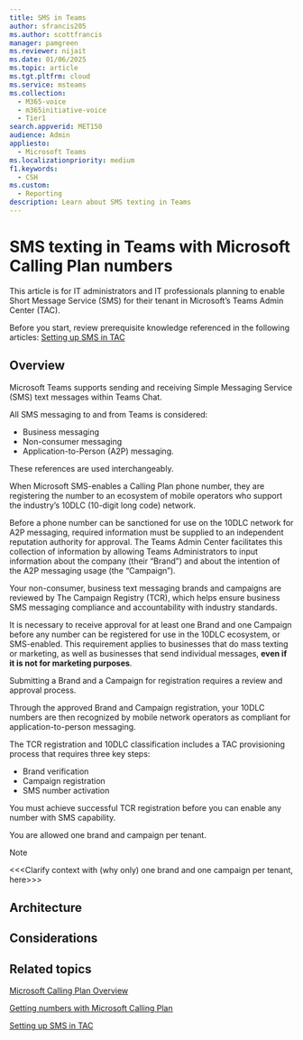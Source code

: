 ```yaml
---
title: SMS in Teams
author: sfrancis205
ms.author: scottfrancis
manager: pamgreen
ms.reviewer: nijait
ms.date: 01/06/2025
ms.topic: article
ms.tgt.pltfrm: cloud
ms.service: msteams
ms.collection:
  - M365-voice
  - m365initiative-voice
  - Tier1
search.appverid: MET150
audience: Admin
appliesto:
  - Microsoft Teams
ms.localizationpriority: medium
f1.keywords:
  - CSH
ms.custom:
  - Reporting
description: Learn about SMS texting in Teams
---
```


# SMS texting in Teams with Microsoft Calling Plan numbers

This article is for IT administrators and IT professionals planning to enable Short Message Service (SMS) for their tenant in Microsoft’s Teams Admin Center (TAC).

Before you start, review prerequisite knowledge referenced in the following articles: [Setting up SMS in TAC](sms-setup-brand-and-campaign.md)

## Overview

Microsoft Teams supports sending and receiving Simple Messaging Service (SMS) text messages within Teams Chat.

All SMS messaging to and from Teams is considered:

- Business messaging
- Non-consumer messaging
- Application-to-Person (A2P) messaging.

These references are used interchangeably.

When Microsoft SMS-enables a Calling Plan phone number, they are registering the number to an ecosystem of mobile operators who support the industry’s 10DLC (10-digit long code) network.

Before a phone number can be sanctioned for use on the 10DLC network for A2P messaging, required information must be supplied to an independent reputation authority for approval. The Teams Admin Center facilitates this collection of information by allowing Teams Administrators to input information about the company (their “Brand”) and about the intention of the A2P messaging usage (the “Campaign”).

Your non-consumer, business text messaging brands and campaigns are reviewed by The Campaign Registry (TCR), which helps ensure business SMS messaging compliance and accountability with industry standards.

It is necessary to receive approval for at least one Brand and one Campaign before any number can be registered for use in the 10DLC ecosystem, or SMS-enabled. This requirement applies to businesses that do mass texting or marketing, as well as businesses that send individual messages, **even if it is not for marketing purposes**.

Submitting a Brand and a Campaign for registration requires a review and approval process.

Through the approved Brand and Campaign registration, your 10DLC numbers are then recognized by mobile network operators as compliant for application-to-person messaging.

The TCR registration and 10DLC classification includes a TAC provisioning process that requires three key steps:

- Brand verification
- Campaign registration
- SMS number activation

You must achieve successful TCR registration before you can enable any number with SMS capability.

You are allowed one brand and campaign per tenant.

> [!NOTE]
> <<<Clarify context with (why only) one brand and one campaign per tenant, here>>>

## Architecture


## Considerations


## Related topics

[Microsoft Calling Plan Overview](calling-plan-overview.md)

[Getting numbers with Microsoft Calling Plan](manage-phone-numbers-landing-page.md)

[Setting up SMS in TAC](sms-setup-brand-and-campaign.md)
